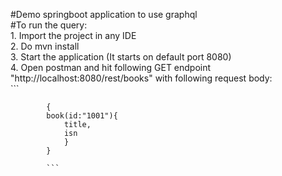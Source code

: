 #Demo springboot application to use graphql  
#To run the query:   
	1. Import the project in any IDE  
	2. Do mvn install  
	3. Start the application (It starts on default port 8080)  
	4. Open postman and hit following GET endpoint "http://localhost:8080/rest/books" with following request body:  
			```
			
			{
			book(id:"1001"){
				title,
				isn
				}
			}
			
			```
